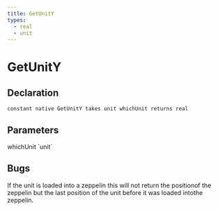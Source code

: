 ```yaml
---
title: GetUnitY
types:
  - real
  - unit
---
```


# GetUnitY

## Declaration

```
constant native GetUnitY takes unit whichUnit returns real
```

## Parameters
<dl>
  <dt>whichUnit `unit`</dt>
  <dd></dd>
</dl>

## Bugs 
If the unit is loaded into a zeppelin this will not return the positionof the zeppelin but the last position of the unit before it was loaded intothe zeppelin.
